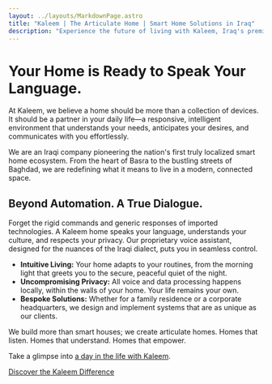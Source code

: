 ```yaml
---
layout: ../layouts/MarkdownPage.astro
title: "Kaleem | The Articulate Home | Smart Home Solutions in Iraq"
description: "Experience the future of living with Kaleem, Iraq's premier smart home innovator. We design intelligent environments in Basra, Baghdad, and across the nation that listen, adapt, and respond to you."
---
```


# Your Home is Ready to Speak Your Language.

At Kaleem, we believe a home should be more than a collection of devices. It should be a partner in your daily life—a responsive, intelligent environment that understands your needs, anticipates your desires, and communicates with you effortlessly.

We are an Iraqi company pioneering the nation's first truly localized smart home ecosystem. From the heart of Basra to the bustling streets of Baghdad, we are redefining what it means to live in a modern, connected space.

## Beyond Automation. A True Dialogue.

Forget the rigid commands and generic responses of imported technologies. A Kaleem home speaks your language, understands your culture, and respects your privacy. Our proprietary voice assistant, designed for the nuances of the Iraqi dialect, puts you in seamless control.

- **Intuitive Living:** Your home adapts to your routines, from the morning light that greets you to the secure, peaceful quiet of the night.
- **Uncompromising Privacy:** All voice and data processing happens locally, within the walls of your home. Your life remains your own.
- **Bespoke Solutions:** Whether for a family residence or a corporate headquarters, we design and implement systems that are as unique as our clients.

We build more than smart houses; we create articulate homes. Homes that listen. Homes that understand. Homes that empower.

Take a glimpse into [a day in the life with Kaleem](/day-in-the-life).

[Discover the Kaleem Difference](/features)